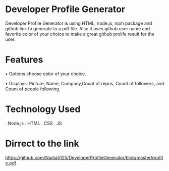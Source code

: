 # Developer Profile Generator

Developer Profile Generator is using HTML, node.js, npm package and github link to  generate to a pdf file. Also it uses github user name and favorite color of your choice to make a great github prolife result for the user.




# Features

•	Options choose color of your choice.

•	Displays: Picture, Name, Company,Count of repos, Count of followers, and Count of people following.






# Technology Used
. Node.js
. HTML
. CSS
. JS 







# Dirrect to the link 
https://github.com/Nadia5125/DeveloperProfileGenerator/blob/master/profile.pdf

